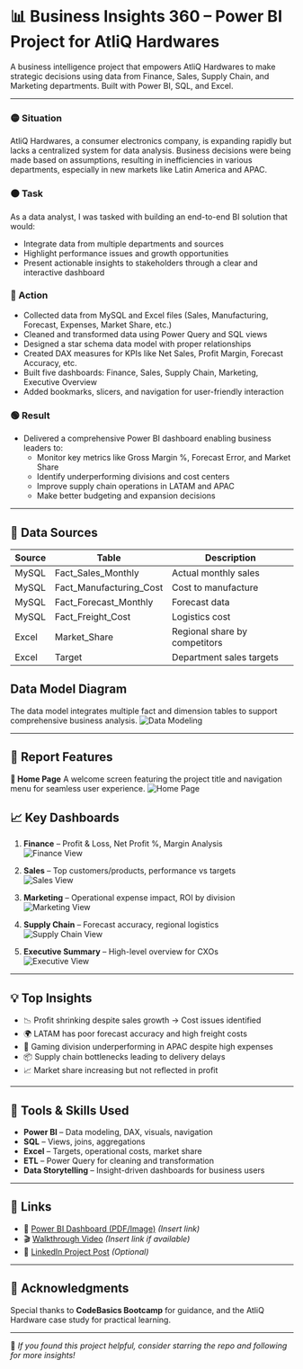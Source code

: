 # 📊 Business Insights 360 – Power BI Project for AtliQ Hardwares

A business intelligence project that empowers AtliQ Hardwares to make strategic decisions using data from Finance, Sales, Supply Chain, and Marketing departments. Built with Power BI, SQL, and Excel.

---

### 🟡 Situation
AtliQ Hardwares, a consumer electronics company, is expanding rapidly but lacks a centralized system for data analysis. 
Business decisions were being made based on assumptions, resulting in inefficiencies in various departments, especially in new markets like Latin America and APAC.

### 🟠 Task
As a data analyst, I was tasked with building an end-to-end BI solution that would:
- Integrate data from multiple departments and sources
- Highlight performance issues and growth opportunities
- Present actionable insights to stakeholders through a clear and interactive dashboard

### 🔵 Action
- Collected data from MySQL and Excel files (Sales, Manufacturing, Forecast, Expenses, Market Share, etc.)
- Cleaned and transformed data using Power Query and SQL views
- Designed a star schema data model with proper relationships
- Created DAX measures for KPIs like Net Sales, Profit Margin, Forecast Accuracy, etc.
- Built five dashboards: Finance, Sales, Supply Chain, Marketing, Executive Overview
- Added bookmarks, slicers, and navigation for user-friendly interaction

### 🟢 Result
- Delivered a comprehensive Power BI dashboard enabling business leaders to:
  - Monitor key metrics like Gross Margin %, Forecast Error, and Market Share
  - Identify underperforming divisions and cost centers
  - Improve supply chain operations in LATAM and APAC
  - Make better budgeting and expansion decisions

---

## 📁 Data Sources

| Source | Table | Description |
|--------|-------|-------------|
| MySQL  | Fact_Sales_Monthly | Actual monthly sales |
| MySQL  | Fact_Manufacturing_Cost | Cost to manufacture |
| MySQL  | Fact_Forecast_Monthly | Forecast data |
| MySQL  | Fact_Freight_Cost | Logistics cost |
| Excel  | Market_Share | Regional share by competitors |
| Excel  | Target | Department sales targets |

## Data Model Diagram

The data model integrates multiple fact and dimension tables to support comprehensive business analysis.
![Data Modeling](https://raw.githubusercontent.com/Thiruvariyamuthu/Business-Insights-360-/main/DataModeling.png)

---
## 📑 Report Features
**📘 Home Page**
A welcome screen featuring the project title and navigation menu for seamless user experience.
![Home Page](https://raw.githubusercontent.com/Thiruvariyamuthu/Business-Insights-360-/main/Home%20page.png)


## 📈 Key Dashboards

1. **Finance** – 
Profit & Loss, Net Profit %, Margin Analysis  
![Finance View](https://raw.githubusercontent.com/Thiruvariyamuthu/Business-Insights-360-/main/Finance%20view.png)

2. **Sales** – Top customers/products, performance vs targets  
![Sales View](https://raw.githubusercontent.com/Thiruvariyamuthu/Business-Insights-360-/main/Sales%20view.png)


3. **Marketing** – Operational expense impact, ROI by division  
![Marketing View](https://raw.githubusercontent.com/Thiruvariyamuthu/Business-Insights-360-/main/Marketing%20view.png)


4. **Supply Chain** – Forecast accuracy, regional logistics 
![Supply Chain View](https://raw.githubusercontent.com/Thiruvariyamuthu/Business-Insights-360-/main/Supply%20Chain%20View.png)

 
5. **Executive Summary** – High-level overview for CXOs  
![Executive View](https://raw.githubusercontent.com/Thiruvariyamuthu/Business-Insights-360-/main/Executive%20View.png)



---

## 💡 Top Insights

- 📉 Profit shrinking despite sales growth → Cost issues identified  
- 🌍 LATAM has poor forecast accuracy and high freight costs  
- 📢 Gaming division underperforming in APAC despite high expenses  
- 📦 Supply chain bottlenecks leading to delivery delays  
- 📈 Market share increasing but not reflected in profit  

---

## 🧰 Tools & Skills Used

- **Power BI** – Data modeling, DAX, visuals, navigation
- **SQL** – Views, joins, aggregations
- **Excel** – Targets, operational costs, market share
- **ETL** – Power Query for cleaning and transformation
- **Data Storytelling** – Insight-driven dashboards for business users

---

## 📎 Links

- 🔗 [Power BI Dashboard (PDF/Image)](#) *(Insert link)*
- 🎬 [Walkthrough Video](#) *(Insert link if available)*
- 💼 [LinkedIn Project Post](#) *(Optional)*

---

## 🙌 Acknowledgments

Special thanks to **CodeBasics Bootcamp** for guidance, and the AtliQ Hardware case study for practical learning.

---

📌 *If you found this project helpful, consider starring the repo and following for more insights!*
